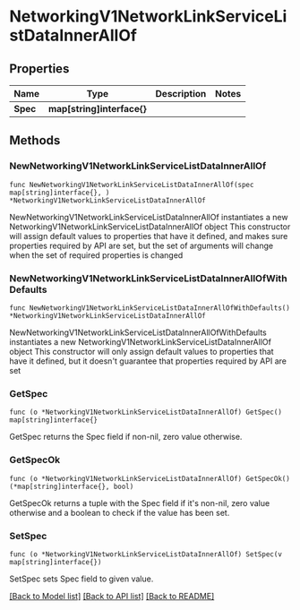 # NetworkingV1NetworkLinkServiceListDataInnerAllOf

## Properties

Name | Type | Description | Notes
------------ | ------------- | ------------- | -------------
**Spec** | **map[string]interface{}** |  | 

## Methods

### NewNetworkingV1NetworkLinkServiceListDataInnerAllOf

`func NewNetworkingV1NetworkLinkServiceListDataInnerAllOf(spec map[string]interface{}, ) *NetworkingV1NetworkLinkServiceListDataInnerAllOf`

NewNetworkingV1NetworkLinkServiceListDataInnerAllOf instantiates a new NetworkingV1NetworkLinkServiceListDataInnerAllOf object
This constructor will assign default values to properties that have it defined,
and makes sure properties required by API are set, but the set of arguments
will change when the set of required properties is changed

### NewNetworkingV1NetworkLinkServiceListDataInnerAllOfWithDefaults

`func NewNetworkingV1NetworkLinkServiceListDataInnerAllOfWithDefaults() *NetworkingV1NetworkLinkServiceListDataInnerAllOf`

NewNetworkingV1NetworkLinkServiceListDataInnerAllOfWithDefaults instantiates a new NetworkingV1NetworkLinkServiceListDataInnerAllOf object
This constructor will only assign default values to properties that have it defined,
but it doesn't guarantee that properties required by API are set

### GetSpec

`func (o *NetworkingV1NetworkLinkServiceListDataInnerAllOf) GetSpec() map[string]interface{}`

GetSpec returns the Spec field if non-nil, zero value otherwise.

### GetSpecOk

`func (o *NetworkingV1NetworkLinkServiceListDataInnerAllOf) GetSpecOk() (*map[string]interface{}, bool)`

GetSpecOk returns a tuple with the Spec field if it's non-nil, zero value otherwise
and a boolean to check if the value has been set.

### SetSpec

`func (o *NetworkingV1NetworkLinkServiceListDataInnerAllOf) SetSpec(v map[string]interface{})`

SetSpec sets Spec field to given value.



[[Back to Model list]](../README.md#documentation-for-models) [[Back to API list]](../README.md#documentation-for-api-endpoints) [[Back to README]](../README.md)


